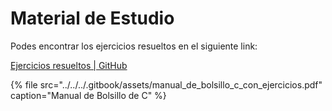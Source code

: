 # Material de Estudio

Podes encontrar los ejercicios resueltos en el siguiente link:

[Ejercicios resueltos \| GitHub](https://github.com/jpromanonet/facultadClasesYProyectos/tree/master/C%26C%2B%2B/ejerciciosTareaResueltos/primeraParte)

{% file src="../../../.gitbook/assets/manual\_de\_bolsillo\_c\_con\_ejercicios.pdf" caption="Manual de Bolsillo de C" %}

